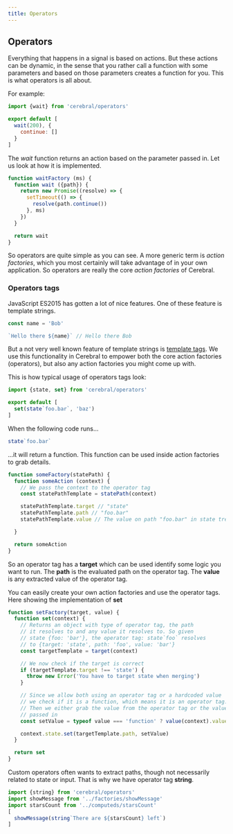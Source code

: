 ```yaml
---
title: Operators
---
```


## Operators

Everything that happens in a signal is based on actions. But these actions can be dynamic, in the sense that you rather call a function with some parameters and based on those parameters creates a function for you. This is what operators is all about.

For example:

```js
import {wait} from 'cerebral/operators'

export default [
  wait(200), {
    continue: []
  }
]
```

The *wait* function returns an action based on the parameter passed in. Let us look at how it is implemented.

```js
function waitFactory (ms) {
  function wait ({path}) {
    return new Promise((resolve) => {
      setTimeout(() => {
        resolve(path.continue())
      }, ms)
    })
  }

  return wait
}
```

So operators are quite simple as you can see. A more generic term is *action factories*, which you most certainly will take advantage of in your own application. So operators are really the core *action factories* of Cerebral.

### Operators tags
JavaScript ES2015 has gotten a lot of nice features. One of these feature is template strings.

```js
const name = 'Bob'

`Hello there ${name}` // Hello there Bob
```

But a not very well known feature of template strings is [template tags](https://developer.mozilla.org/en-US/docs/Web/JavaScript/Reference/Template_literals#Tagged_template_literals). We use this functionality in Cerebral to empower both the core action factories (operators), but also any action factories you might come up with.

This is how typical usage of operators tags look:

```js
import {state, set} from 'cerebral/operators'

export default [
  set(state`foo.bar`, 'baz')
]
```

When the following code runs...

```js
state`foo.bar`
```

...it will return a function. This function can be used inside action factories to grab details.

```js
function someFactory(statePath) {
  function someAction (context) {
    // We pass the context to the operator tag
    const statePathTemplate = statePath(context)

    statePathTemplate.target // "state"
    statePathTemplate.path // "foo.bar"
    statePathTemplate.value // The value on path "foo.bar" in state tree

  }

  return someAction
}
```

So an operator tag has a **target** which can be used identify some logic you want to run. The **path** is the evaluated path on the operator tag. The **value** is any extracted value of the operator tag.

You can easily create your own action factories and use the operator tags. Here showing the implementation of **set**

```js
function setFactory(target, value) {
  function set(context) {
    // Returns an object with type of operator tag, the path
    // it resolves to and any value it resolves to. So given
    // state {foo: 'bar'}, the operator tag: state`foo` resolves
    // to {target: 'state', path: 'foo', value: 'bar'}
    const targetTemplate = target(context)

    // We now check if the target is correct
    if (targetTemplate.target !== 'state') {
      throw new Error('You have to target state when merging')
    }

    // Since we allow both using an operator tag or a hardcoded value
    // we check if it is a function, which means it is an operator tag.
    // Then we either grab the value from the operator tag or the value
    // passed in
    const setValue = typeof value === 'function' ? value(context).value : value

    context.state.set(targetTemplate.path, setValue)
  }

  return set
}
```

Custom operators often wants to extract paths, though not necessarily related to state or input. That is why we have operator tag **string**.

```js
import {string} from 'cerebral/operators'
import showMessage from '../factories/showMessage'
import starsCount from '../computeds/starsCount'
[
  showMessage(string`There are ${starsCount} left`)
]
```
